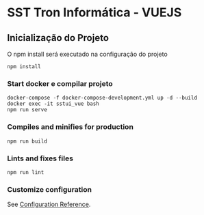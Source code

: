 # SST Tron Informática  - VUEJS

## Inicialização do Projeto
<p>O npm install será executado na configuração do projeto</p>

```
npm install
```
### Start docker e compilar projeto
```
docker-compose -f docker-compose-development.yml up -d --build
docker exec -it sstui_vue bash
npm run serve
```

### Compiles and minifies for production
```
npm run build
```

### Lints and fixes files
```
npm run lint
```

### Customize configuration
See [Configuration Reference](https://cli.vuejs.org/config/).
